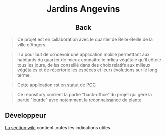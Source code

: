 <div align="center" style="text-align: center;">

# Jardins Angevins
## Back

</div>

> Ce projet est en collaboration avec le quartier de Belle-Beille de la ville d'Angers.

> Il a pour but de concevoir une application mobile permettant aux habitants du quartier de mieux connaître le milieu végétale qu'il côtoie tous les jours, de les conseillé dans des choix relatifs aux milieux végétales et de répertorié les espèces et leurs évolutions sur le long terme.

> Cette application est en statut de <abbr title="Preuve de concept">POC</abbr>

> Ce repository contient la partie "back-office" du projet qui gère la partie "lourde" avec notamment la reconnaissance de plante.

## Développeur

[La section wiki](https://github.com/Jardins-Angevins/JA-Back/wiki) contient toutes les indications utiles